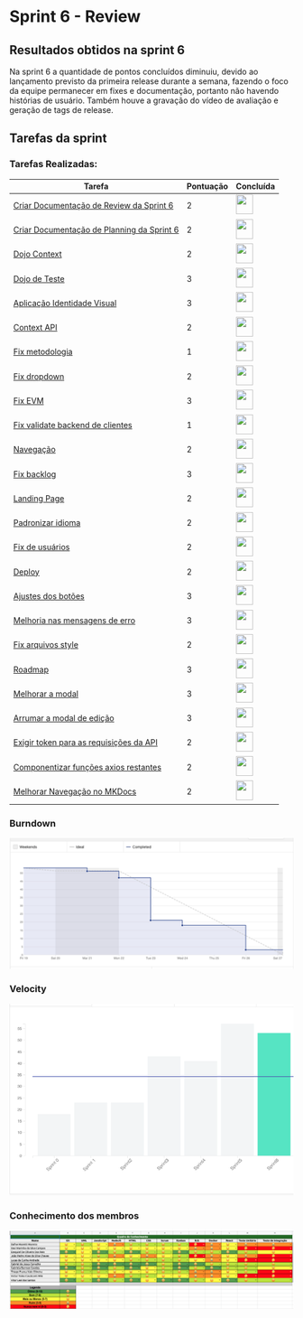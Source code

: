 # Sprint 6 - Review 

## Resultados obtidos na sprint 6

Na sprint 6 a quantidade de pontos concluídos diminuiu, devido ao lançamento previsto da primeira release durante a semana, fazendo o foco da equipe permanecer em fixes e documentação, portanto não havendo histórias de usuário. Também houve a gravação do vídeo de avaliação e geração de tags de release.

## Tarefas da sprint

### Tarefas Realizadas:

|Tarefa|Pontuação|Concluída|
|--|--|--|
[Criar Documentação de Review da Sprint 6](https://github.com/fga-eps-mds/2020-2-G4/issues/83)|2|<image src="https://i.pinimg.com/originals/21/3d/c0/213dc0ed0a2e69d1978c75bfbcff903a.png" width=30 height=35>|
[Criar Documentação de Planning da Sprint 6](https://github.com/fga-eps-mds/2020-2-G4/issues/82)|2|<image src="https://i.pinimg.com/originals/21/3d/c0/213dc0ed0a2e69d1978c75bfbcff903a.png" width=30 height=35>|
[Dojo Context](https://github.com/fga-eps-mds/2020-2-G4/issues/91)|2|<image src="https://i.pinimg.com/originals/21/3d/c0/213dc0ed0a2e69d1978c75bfbcff903a.png" width=30 height=35>|
[Dojo de Teste](https://github.com/fga-eps-mds/2020-2-G4/issues/90)|3|<image src="https://i.pinimg.com/originals/21/3d/c0/213dc0ed0a2e69d1978c75bfbcff903a.png" width=30 height=35>|
[Aplicação Identidade Visual](https://github.com/fga-eps-mds/2020-2-G4/issues/112)|3|<image src="https://i.pinimg.com/originals/21/3d/c0/213dc0ed0a2e69d1978c75bfbcff903a.png" width=30 height=35>|
[Context API](https://github.com/fga-eps-mds/2020-2-G4/issues/108)|2|<image src="https://i.pinimg.com/originals/21/3d/c0/213dc0ed0a2e69d1978c75bfbcff903a.png" width=30 height=35>|
[Fix metodologia](https://github.com/fga-eps-mds/2020-2-G4/issues/111)|1|<image src="https://i.pinimg.com/originals/21/3d/c0/213dc0ed0a2e69d1978c75bfbcff903a.png" width=30 height=35>|
[Fix dropdown](https://github.com/fga-eps-mds/2020-2-G4/issues/109)|2|<image src="https://i.pinimg.com/originals/21/3d/c0/213dc0ed0a2e69d1978c75bfbcff903a.png" width=30 height=35>|
[Fix EVM](https://github.com/fga-eps-mds/2020-2-G4/issues/114)|3|<image src="https://i.pinimg.com/originals/21/3d/c0/213dc0ed0a2e69d1978c75bfbcff903a.png" width=30 height=35>|
[Fix validate backend de clientes](https://github.com/fga-eps-mds/2020-2-G4/issues/126)|1|<image src="https://i.pinimg.com/originals/21/3d/c0/213dc0ed0a2e69d1978c75bfbcff903a.png" width=30 height=35>|
[Navegação](https://github.com/fga-eps-mds/2020-2-G4/issues/113)|2|<image src="https://i.pinimg.com/originals/21/3d/c0/213dc0ed0a2e69d1978c75bfbcff903a.png" width=30 height=35>|
[Fix backlog](https://github.com/fga-eps-mds/2020-2-G4/issues/107)|3|<image src="https://i.pinimg.com/originals/21/3d/c0/213dc0ed0a2e69d1978c75bfbcff903a.png" width=30 height=35>|
[Landing Page](https://github.com/fga-eps-mds/2020-2-G4/issues/116)|2|<image src="https://i.pinimg.com/originals/21/3d/c0/213dc0ed0a2e69d1978c75bfbcff903a.png" width=30 height=35>|
[Padronizar idioma](https://github.com/fga-eps-mds/2020-2-G4/issues/115)|2|<image src="https://i.pinimg.com/originals/21/3d/c0/213dc0ed0a2e69d1978c75bfbcff903a.png" width=30 height=35>|
[Fix de usuários](https://github.com/fga-eps-mds/2020-2-G4/issues/120)|2|<image src="https://i.pinimg.com/originals/21/3d/c0/213dc0ed0a2e69d1978c75bfbcff903a.png" width=30 height=35>|
[Deploy](https://github.com/fga-eps-mds/2020-2-G4/issues/141)|2|<image src="https://i.pinimg.com/originals/21/3d/c0/213dc0ed0a2e69d1978c75bfbcff903a.png" width=30 height=35>|
[Ajustes dos botões](https://github.com/fga-eps-mds/2020-2-G4/issues/110)|3|<image src="https://i.pinimg.com/originals/21/3d/c0/213dc0ed0a2e69d1978c75bfbcff903a.png" width=30 height=35>|
[Melhoria nas mensagens de erro](https://github.com/fga-eps-mds/2020-2-G4/issues/117)|3|<image src="https://i.pinimg.com/originals/21/3d/c0/213dc0ed0a2e69d1978c75bfbcff903a.png" width=30 height=35>|
[Fix arquivos style](https://github.com/fga-eps-mds/2020-2-G4/issues/118)|2|<image src="https://i.pinimg.com/originals/21/3d/c0/213dc0ed0a2e69d1978c75bfbcff903a.png" width=30 height=35>|
[Roadmap](https://github.com/fga-eps-mds/2020-2-G4/issues/118)|3|<image src="https://i.pinimg.com/originals/21/3d/c0/213dc0ed0a2e69d1978c75bfbcff903a.png" width=30 height=35>|
[Melhorar a modal](https://github.com/fga-eps-mds/2020-2-G4/issues/122)|3|<image src="https://i.pinimg.com/originals/21/3d/c0/213dc0ed0a2e69d1978c75bfbcff903a.png" width=30 height=35>|
[Arrumar a modal de edição](https://github.com/fga-eps-mds/2020-2-G4/issues/123)|3|<image src="https://i.pinimg.com/originals/21/3d/c0/213dc0ed0a2e69d1978c75bfbcff903a.png" width=30 height=35>|
[Exigir token para as requisições da API](https://github.com/fga-eps-mds/2020-2-G4/issues/124)|2|<image src="https://i.pinimg.com/originals/21/3d/c0/213dc0ed0a2e69d1978c75bfbcff903a.png" width=30 height=35>|
[Componentizar funções axios restantes](https://github.com/fga-eps-mds/2020-2-G4/issues/125)|2|<image src="https://i.pinimg.com/originals/21/3d/c0/213dc0ed0a2e69d1978c75bfbcff903a.png" width=30 height=35>|
[Melhorar Navegação no MKDocs](https://github.com/fga-eps-mds/2020-2-G4/issues/127)|2|<image src="https://i.pinimg.com/originals/21/3d/c0/213dc0ed0a2e69d1978c75bfbcff903a.png" width=30 height=35>|

### Burndown
 ![imagem](burndown.png)

### Velocity
 ![imagem](velocity.png)

### Conhecimento dos membros
 ![imagem](conhecimento.png)
 